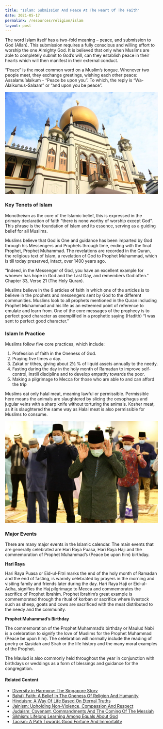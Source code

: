 ```yaml
---
title: "Islam: Submission And Peace At The Heart Of The Faith"
date: 2021-05-17
permalink: /resources/religion/islam
layout: post
---
```

The word Islam itself has a two-fold meaning – peace, and submission to God (Allah). This submission requires a fully conscious and willing effort to worship the one Almighty God. It is believed that only when Muslims are able to completely submit to God’s will, can they establish peace in their hearts which will then manifest in their external conduct.
 
“Peace” is the most common word on a Muslim’s tongue. Whenever two people meet, they exchange greetings, wishing each other peace: Assalamu’alaikum - “Peace be upon you”. To which, the reply is “Wa-Alaikumus-Salaam” or “and upon you be peace”.

![Sultan Mosque, Singapore](/images/religion/singapore-sultan-mosque-exterior.jpg)
 
### Key Tenets of Islam
 
Monotheism as the core of the Islamic belief, this is expressed in the primary declaration of faith “there is none worthy of worship except God”. This phrase is the foundation of Islam and its essence, serving as a guiding belief for all Muslims.
 
Muslims believe that God is One and guidance has been imparted by God through his Messengers and Prophets through time, ending with the final Prophet, Prophet Muhammad. The revelations are recorded in the Quran, the religious text of Islam, a revelation of God to Prophet Muhammad, which is till today preserved, intact, over 1400 years ago.
 
“Indeed, in the Messenger of God, you have an excellent example for whoever has hope in God and the Last Day, and remembers God often.” Chapter 33, Verse 21 (The Holy Quran).
 
Muslims believe in the 6 articles of faith in which one of the articles is to believe in the prophets and messengers sent by God to the different communities. Muslims look to all prophets mentioned in the Quran including Prophet Muhammad and his life as an esteemed point of reference to emulate and learn from. One of the core messages of the prophecy is to perfect good character as exemplified in a prophetic saying (Hadith) “I was sent to perfect good character.”
 
### Islam In Practice
 
Muslims follow five core practices, which include: 
1.  Profession of faith in the Oneness of God. 
2.  Praying five times a day. 
3.  Zakat or tithes, giving about 2½ % of liquid assets annually to the needy. 
4.  Fasting during the day in the holy month of Ramadan to improve self-control, instill discipline and to develop empathy towards the poor. 
5.  Making a pilgrimage to Mecca for those who are able to and can afford the trip
 
Muslims eat only halal meat, meaning lawful or permissible. Permissible here means the animals are slaughtered by slicing the oesophagus and jugular veins with a sharp knife without torturing the animals. Kosher meat, as it is slaughtered the same way as Halal meat is also permissible for Muslims to consume.

![Muslims praying together](/images/religion/muslims-praying-muis.jpg)
 
### Major Events
 
There are many major events in the Islamic calendar. The main events that are generally celebrated are Hari Raya Puasa, Hari Raya Haji and the commemoration of Prophet Muhammad’s (Peace be upon him) birthday. 
 
**Hari Raya**
 
Hari Raya Puasa or Eid-ul-Fitri marks the end of the holy month of Ramadan and the end of fasting, is warmly celebrated by prayers in the morning and visiting family and friends later during the day. Hari Raya Haji or Eid-ul-Adha, signifies the Haj pilgrimage to Mecca and commemorates the sacrifice of Prophet Ibrahim. Prophet Ibrahim’s great example is commemorated through the ritual of korban or sacrifice where livestock such as sheep, goats and cows are sacrificed with the meat distributed to the needy and the community.
 
**Prophet Muhammad’s Birthday**
 
The commemoration of the Prophet Muhammad’s birthday or Maulud Nabi is a celebration to signify the love of Muslims for the Prophet Muhammad (Peace be upon him). The celebration will normally include the reading of poetry or Qasidah and Sirah or the life history and the many moral examples of the Prophet.
 
The Maulud is also commonly held throughout the year in conjunction with birthdays or weddings as a form of blessings and guidance for the congregation.

#### Related Content
* [Diversity in Harmony: The Singapore Story](https://www.ircc.sg/resources/religion/diversity-in-harmony)
* [Bahá’í Faith: A Belief In The Oneness Of Religion And Humanity](https://www.ircc.sg/resources/religion/bahai-faith) 
* [Hinduism: A Way Of Life Based On Eternal Truths](https://www.ircc.sg/resources/religion/hinduism)
* [Jainism: Upholding Non-Violence, Compassion And Respect](https://www.ircc.sg/resources/religion/jainism)
* [Judaism: Covenant, Commandments And The Coming Of The Messiah](https://www.ircc.sg/resources/religion/judaism)
* [Sikhism: Lifelong Learning Among Equals About God](https://www.ircc.sg/resources/religion/sikhism)
* [Taoism: A Path Towards Good Fortune And Immortality](https://www.ircc.sg/resources/religion/taoism)